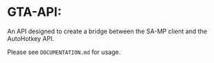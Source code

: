# GTA-API:
An API designed to create a bridge between the SA-MP client and the AutoHotkey API.


Please see ```DOCUMENTATION.md``` for usage.